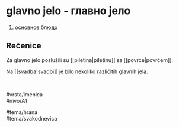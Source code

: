 # glavno jelo - главно јело

1. основное блюдо  

## Rečenice

Za glavno jelo poslužili su [[piletina|piletinu]] sa [[povrće|povrćem]].  

Na [[svadba|svadbi]] je bilo nekoliko različitih glavnih jela.  

<br>

#vrsta/imenica  
#nivo/A1  

#tema/hrana  
#tema/svakodnevica  
